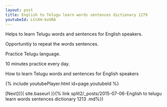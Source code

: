 ```yaml
---
layout: post
title: English to Telugu learn words sentences dictionary 1279 
youtubeId: LCnXH-koVRA
---
```

 
 
Helps to learn Telugu words and sentences for English speakers.

Opportunitiy to repeat the words sentences. 

Practice Telugu language. 
 
10 minutes practice every day. 
 
How to learn Telugu words and sentences for English speakers 
 
{% include youtubePlayer.html id=page.youtubeId %}
 
 
[Next]({{ site.baseurl }}{% link  split2/_posts/2015-07-06-English to telugu learn words sentences dictionary 1213 .md%})
 
